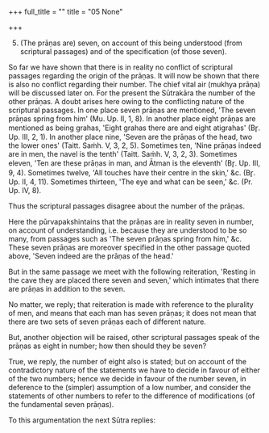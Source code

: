 +++
full_title = ""
title = "05 None"

+++


5. (The prāṇas are) seven, on account of this being understood (from scriptural passages) and of the specification (of those seven).

So far we have shown that there is in reality no conflict of scriptural passages regarding the origin of the prāṇas. It will now be shown that there is also no conflict regarding their number. The chief vital air (mukhya prāṇa) will be discussed later on. For the present the Sūtrakāra the number of the other prāṇas. A doubt arises here owing to the conflicting nature of the scriptural passages. In one place seven prāṇas are mentioned, 'The seven prāṇas spring from him' (Mu. Up. II, 1, 8). In another place eight prāṇas are mentioned as being grahas, 'Eight grahas there are and eight atigrahas' (Br̥. Up. III, 2, 1). In another place nine, 'Seven are the prāṇas of the head, two the lower ones' (Taitt. Saṁh. V, 3, 2, 5). Sometimes ten, 'Nine prāṇas indeed are in men, the navel is the tenth' (Taitt. Saṁh. V, 3, 2, 3). Sometimes eleven, 'Ten are these prāṇas in man, and Ātman is the eleventh' (Br̥. Up. III, 9, 4). Sometimes twelve, 'All touches have their centre in the skin,' &c. (Br̥. Up. II, 4, 11). Sometimes thirteen, 'The eye and what can be seen,' &c. (Pr. Up. IV, 8).

Thus the scriptural passages disagree about the number of the prāṇas.

Here the pūrvapakshintains that the prāṇas are in reality seven in number, on account of understanding, i.e. because they are understood to be so many, from passages such as 'The seven prāṇas spring from him,' &c. These seven prāṇas are moreover specified in the other passage quoted above, 'Seven indeed are the prāṇas of the head.'

But in the same passage we meet with the following reiteration, 'Resting in the cave they are placed there seven and seven,' which intimates that there are prāṇas in addition to the seven.

No matter, we reply; that reiteration is made with reference to the plurality of men, and means that each man has seven prāṇas; it does not mean that there are two sets of seven prāṇas each of different nature.

But, another objection will be raised, other scriptural passages speak of the prāṇas as eight in number; how then should they be seven?

True, we reply, the number of eight also is stated; but on account of the contradictory nature of the statements we have to decide in favour of either of the two numbers; hence we decide in favour of the number seven, in deference to the (simpler) assumption of a low number, and consider the statements of other numbers to refer to the difference of modifications (of the fundamental seven prāṇas).

To this argumentation the next Sūtra replies:

